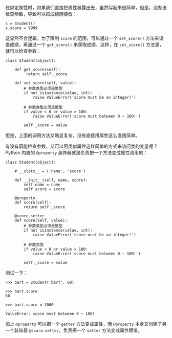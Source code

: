 在绑定属性时，如果我们直接把属性暴露出去，虽然写起来很简单，但是，没办法检查参数，导致可以把成绩随便改：
```
s = Student()
s.score = 9999
```

这显然不合逻辑。为了限制 ``score`` 的范围，可以通过一个 ``set_score()`` 方法来设置成绩，再通过一个 ``get_score()`` 来获取成绩，这样，在 ``set_score()`` 方法里，就可以检查参数：
```
class Student(object):

    def get_score(self):
         return self._score

    def set_score(self, value):
        # 参数类型必须是整型
        if not isinstance(value, int):
            raise ValueError('score must be an integer!')

        # 参数类型必须是整型
        if value < 0 or value > 100:
            raise ValueError('score must between 0 ~ 100!')

        self._score = value
```

但是，上面的调用方法又略显复杂，没有直接用属性这么直接简单。

有没有既能检查参数，又可以用类似属性这样简单的方式来访问类的变量呢？Python 内置的 ``@property`` 装饰器就是负责把一个方法变成属性调用的：
```
class Student(object):

    # __slots__ = ('name', 'score')
     
    def __init__(self, name, score):
        self.name = name
        self.score = score

    @property
    def score(self):
        return self._score

    @score.setter
    def score(self, value):
        # 参数类型必须是整型
        if not isinstance(value, int):
            raise ValueError('score must be an integer!')

        # 参数范围
        if value < 0 or value > 100:
            raise ValueError('score must between 0 ~ 100!')
        
        self._score = value
```

测试一下：
```
>>> bart = Student('bart', 60)

>>> bart.score
60

>>> bart.score = 1000
......
ValueError: score must between 0 ~ 100!
```

加上 ``@property`` 可以把一个 ``getter`` 方法变成属性，而  ``@property`` 本身又创建了另一个装饰器 ``@score.setter``，负责把一个 ``setter`` 方法变成属性赋值。

